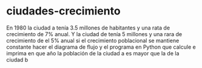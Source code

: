 # ciudades-crecimiento
En 1980 la ciudad a tenía 3.5 millones de habitantes y una rata de crecimiento de 7% anual. Y la ciudad de tenía 5 millones y una rara de crecimiento de el 5% anual si el crecimiento poblacional se mantiene constante hacer el diagrama de flujo y el programa en Python que calcule e imprima en que año la población de la ciudad a es mayor que la de la ciudad b

